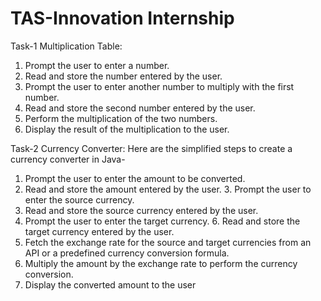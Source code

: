 # TAS-Innovation Internship
Task-1
Multiplication Table:
1. Prompt the user to enter a number.
2. Read and store the number entered by the user.
3. Prompt the user to enter another number to multiply with the first number.
4. Read and store the second number entered by the user.
5. Perform the multiplication of the two numbers.
6. Display the result of the multiplication to the user.

Task-2
Currency Converter:
Here are the simplified steps to create a currency converter in Java-
1. Prompt the user to enter the amount to be converted.
2. Read and store the amount entered by the user. 3. Prompt the user to enter the source currency.
4. Read and store the source currency entered by the user.
5. Prompt the user to enter the target currency. 6. Read and store the target currency entered by the user.
7. Fetch the exchange rate for the source and target currencies from
an API or a predefined currency conversion formula.
8. Multiply the amount by the exchange rate to perform the currency conversion. 
9. Display the converted amount to the user
